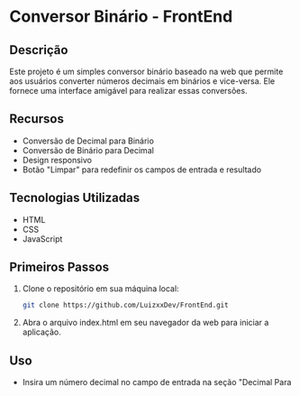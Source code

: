 # Conversor Binário - FrontEnd

## Descrição
Este projeto é um simples conversor binário baseado na web que permite aos usuários converter números decimais em binários e vice-versa. Ele fornece uma interface amigável para realizar essas conversões.

## Recursos
- Conversão de Decimal para Binário
- Conversão de Binário para Decimal
- Design responsivo
- Botão "Limpar" para redefinir os campos de entrada e resultado

## Tecnologias Utilizadas
- HTML
- CSS
- JavaScript

## Primeiros Passos
1. Clone o repositório em sua máquina local:
   ```bash
   git clone https://github.com/LuizxxDev/FrontEnd.git
2. Abra o arquivo index.html em seu navegador da web para iniciar a aplicação.

## Uso

- Insira um número decimal no campo de entrada na seção "Decimal Para Binário".
- Clique no botão "CONVERTER" para realizar a conversão.
- O resultado será exibido abaixo do campo de entrada.
- Use o botão "LIMPAR" para limpar os campos de entrada e resultado.
- Alterne entre Decimal para Binário e Binário para Decimal usando o botão de seta de rotação.

## Autor
- **Luiz Felipe**
  - GitHub: [LuizxxDev](https://github.com/LuizxxDev)

## Agradecimentos
[Font Awesome](https://fontawesome.com/) pela biblioteca de ícones.

 